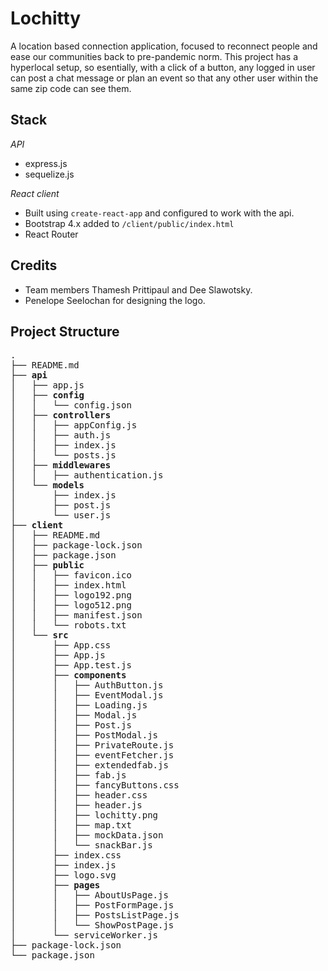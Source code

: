 # Lochitty
A location based connection application, focused to reconnect people and ease our communities back to pre-pandemic norm.
This project has a hyperlocal setup, so esentially, with a click of a button, any logged in user can post a chat message or plan an event so that any other user within the same zip code can see them.

## Stack

*API*

- express.js
- sequelize.js

*React client*

- Built using `create-react-app` and configured to work with the api.
- Bootstrap 4.x added to `/client/public/index.html`
- React Router


## Credits

- Team members Thamesh Prittipaul and Dee Slawotsky.
- Penelope Seelochan for designing the logo.



## Project Structure

<pre>
.
├── README.md
├── <strong>api</strong>
│   ├── app.js
│   ├── <strong>config</strong>
│   │   └── config.json
│   ├── <strong>controllers</strong>
│   │   ├── appConfig.js
│   │   ├── auth.js
│   │   ├── index.js
│   │   └── posts.js
│   ├── <strong>middlewares</strong>
│   │   ├── authentication.js
│   └── <strong>models</strong>
│       ├── index.js
│       ├── post.js
│       └── user.js
├── <strong>client</strong>
│   ├── README.md
│   ├── package-lock.json
│   ├── package.json
│   ├── <strong>public</strong>
│   │   ├── favicon.ico
│   │   ├── index.html
│   │   ├── logo192.png
│   │   ├── logo512.png
│   │   ├── manifest.json
│   │   └── robots.txt
│   └── <strong>src</strong>
│       ├── App.css
│       ├── App.js
│       ├── App.test.js
│       ├── <strong>components</strong>
│       │   ├── AuthButton.js
│       │   ├── EventModal.js
│       │   ├── Loading.js
│       │   ├── Modal.js
│       │   ├── Post.js
│       │   ├── PostModal.js
│       │   ├── PrivateRoute.js
│       │   ├── eventFetcher.js
│       │   ├── extendedfab.js
│       │   ├── fab.js
│       │   ├── fancyButtons.css
│       │   ├── header.css
│       │   ├── header.js
│       │   ├── lochitty.png
│       │   ├── map.txt
│       │   ├── mockData.json
│       │   └── snackBar.js
│       ├── index.css
│       ├── index.js
│       ├── logo.svg
│       ├── <strong>pages</strong>
│       │   ├── AboutUsPage.js
│       │   ├── PostFormPage.js
│       │   ├── PostsListPage.js
│       │   └── ShowPostPage.js
│       └── serviceWorker.js
├── package-lock.json
└── package.json
</pre>

